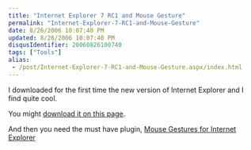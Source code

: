 ```yaml
---
title: "Internet Explorer 7 RC1 and Mouse Gesture"
permalink: "Internet-Explorer-7-RC1-and-Mouse-Gesture"
date: 8/26/2006 10:07:40 PM
updated: 8/26/2006 10:07:40 PM
disqusIdentifier: 20060826100740
tags: ["Tools"]
alias:
 - /post/Internet-Explorer-7-RC1-and-Mouse-Gesture.aspx/index.html
---
```

I downloaded for the first time the new version of Internet Explorer and I find quite cool.

You might [download it on this page](http://www.microsoft.com/windows/ie/default.mspx).
<!-- more -->

And then you need the must have plugin, [Mouse Gestures for Internet Explorer](http://www.ysgyfarnog.co.uk/utilities/mousegestures/)
